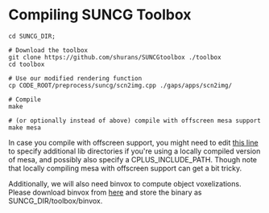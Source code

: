 # Compiling SUNCG Toolbox

```
cd SUNCG_DIR;

# Download the toolbox
git clone https://github.com/shurans/SUNCGtoolbox ./toolbox
cd toolbox

# Use our modified rendering function
cp CODE_ROOT/preprocess/suncg/scn2img.cpp ./gaps/apps/scn2img/

# Compile
make

# (or optionally instead of above) compile with offscreen mesa support
make mesa
```
In case you compile with offscreen support, you might need to edit [this line](https://github.com/shurans/SUNCGtoolbox/blob/master/gaps/makefiles/Makefile.apps#L42) to specify additional lib directories if you're using a locally compiled version of mesa, and possibly also specify a CPLUS_INCLUDE_PATH. Though note that locally compiling mesa with offscreen support can get a bit tricky.

Additionally, we will also need binvox to compute object voxelizations. Please download binvox from [here](http://www.patrickmin.com/binvox/) and store the binary as SUNCG_DIR/toolbox/binvox.
